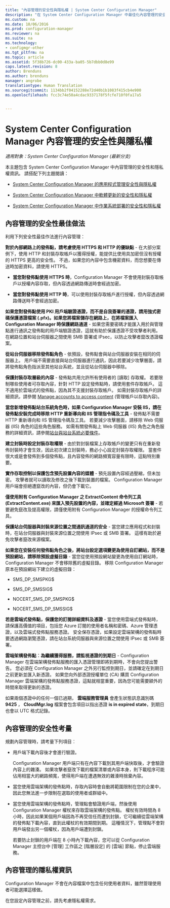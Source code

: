 ```yaml
---
title: "內容管理的安全性與隱私權 | System Center Configuration Manager"
description: "在 System Center Configuration Manager 中最佳化內容管理的安全性與隱私權。"
ms.custom: na
ms.date: 10/06/2016
ms.prod: configuration-manager
ms.reviewer: na
ms.suite: na
ms.technology:
- configmgr-other
ms.tgt_pltfrm: na
ms.topic: article
ms.assetid: 5f38b726-dc00-433a-ba05-5b7dbb0d8e99
caps.latest.revision: 8
author: Brenduns
ms.author: brenduns
manager: angrobe
translationtype: Human Translation
ms.sourcegitcommit: 1134bb2f04152288e72d40b1b1083f415cb4e900
ms.openlocfilehash: fcc3c74e50a4cdac9337178f5fcfe710f0fa17a5


---
```

# <a name="security-and-privacy-for-content-management-for-system-center-configuration-manager"></a>System Center Configuration Manager 內容管理的安全性與隱私權

*適用對象：System Center Configuration Manager (最新分支)*

本主題包含 System Center Configuration Manager 中內容管理的安全性和隱私權資訊。 請搭配下列主題閱讀：  

-   [System Center Configuration Manager 的應用程式管理安全性與隱私權](../../../apps/plan-design/security-and-privacy-for-application-management.md)  

-   [System Center Configuration Manager 中軟體更新的安全性和隱私權](/sccm/sum/plan-design/security-and-privacy-for-software-updates)  

-   [System Center Configuration Manager 中作業系統部署的安全性和隱私權](../../../osd/plan-design/security-and-privacy-for-operating-system-deployment.md)  

##  <a name="a-namebkmksecuritycontentmanagementa-security-best-practices-for-content-management"></a><a name="BKMK_Security_ContentManagement"></a> 內容管理的安全性最佳做法  
 利用下列安全性最佳作法進行內容管理：  

 **對於內部網路上的發佈點，請考慮使用 HTTPS 和 HTTP 的優缺點** - 在大部分案例下，使用 HTTP 和封裝存取帳戶以獲得授權，能提供比使用具加密但沒有授權的 HTTPS 更高的安全性。 不過，如果您的內容中包含機密資料，而您想要在傳送時加密資料，請使用 HTTPS。  

-   **當您對發佈點使用 HTTPS 時**，Configuration Manager 不會使用封裝存取帳戶以授權內容存取，但內容透過網路傳送時會經過加密。  

-   **當您對發佈點使用 HTTP 時**，可以使用封裝存取帳戶進行授權，但內容透過網路傳送時不會經過加密。  


**如果您對發佈點使用 PKI 用戶端驗證憑證，而不是自我簽署的憑證，請用強式密碼保護憑證檔案 (.pfx)。如果您將檔案儲存在網路上，在將檔案匯入 Configuration Manager 時保護網路通道** - 如果您需要密碼才能匯入用於與管理點進行通訊之發佈點的用戶端驗證憑證，這就有助於保護憑證不受攻擊者利用。 在網路位置和站台伺服器之間使用 SMB 簽署或 IPsec，以防止攻擊者竄改憑證檔案。  

**從站台伺服器移除發佈點角色** - 依預設，發佈點會與站台伺服器安裝在相同的伺服器上。 用戶端不需要直接與站台伺服器進行通訊，因此若要減少攻擊層面，請將發佈點角色指派至其他站台系統，並且從站台伺服器中移除。  

**保護封裝存取層級的內容** - 發佈點共用允許所有使用者的 [讀取] 存取權。 若要限制哪些使用者可存取內容，針對 HTTP 設定發佈點時，請使用套件存取帳戶。 這不適用於雲端式的發佈點，因為其不支援封裝存取帳戶。 如需封裝存取帳戶的詳細資訊，請參閱 [Manage accounts to access content](../../../core/plan-design/hierarchy/manage-accounts-to-access-content.md) (管理帳戶以存取內容)。


**當您新增發佈點站台系統角色時，如果 Configuration Manager 安裝 IIS，請在發佈點安裝完成時移除 HTTP 重新導向和 IIS 管理指令碼及工具** - 發佈點不需要 HTTP 重新導向和 IIS 管理指令碼及工具。 若要減少攻擊層面，請移除 Web 伺服器 (IIS) 角色的這些角色服務。  如需有關發佈點上 Web 伺服器 (IIS) 角色之角色服務的詳細資訊，請參閱[站台與站台系統必要條件](/sccm/core/plan-design/configs/site-and-site-system-prerequisites)。  

**建立封裝時設定封裝存取權限** - 由於對封裝檔案上存取帳戶的變更只有在重新發佈封裝時才會生效，因此初次建立封裝時，務必小心設定封裝存取權限。 當套件很大或是會發佈到多個發佈點，且內容發佈的網路頻寬容量有限時，這點特別重要。  

**實作存取控制以保護包含預先設置內容的媒體** - 預先設置內容經過壓縮，但未加密。 攻擊者就可以讀取及修改之後下載到裝置的檔案。 Configuration Manager 用戶端會拒絕遭竄改的內容，但仍會下載它。  

**僅使用附有 Configuration Manager 之 ExtractContent 命令列工具 (ExtractContent.exe) 來匯入預先設置的內容，並確定經過 Microsoft 簽署** - 若要避免竄改及提高權限，請僅使用附有 Configuration Manager 的授權命令列工具。  

**保護站台伺服器與封裝來源位置之間通訊通道的安全** - 當您建立應用程式和封裝時，在站台伺服器與封裝來源位置之間使用 IPsec 或 SMB 簽署。 這樣有助於避免攻擊者竄改來源檔案。  

**如果您在安裝任何發佈點角色之後，將站台設定選項變更為使用自訂網站，而不是預設網站，請移除預設虛擬目錄** - 當您從使用預設網站變更為使用自訂網站時，Configuration Manager 不會移除舊的虛擬目錄。 移除 Configuration Manager 原本在預設網站下建立的虛擬目錄：  

-   SMS_DP_SMSPKG$  

-   SMS_DP_SMSSIG$  

-   NOCERT_SMS_DP_SMSPKG$  

-   NOCERT_SMS_DP_SMSSIG$  

**若是雲端式發佈點，保護您的訂閱詳細資料及憑證** - 當您使用雲端式發佈點時，請保護高價值的項目，包括您 Azure 訂閱的使用者名稱和密碼、Azure 管理憑證，以及雲端式發佈點服務憑證。 安全保存憑證，如果設定雲端架構的發佈點時要透過網路瀏覽憑證，請在站台系統伺服器與來源位置之間使用 IPsec 或 SMB 簽署。  

**雲端架構發佈點︰為繼續獲得服務，請監視憑證的到期日** - Configuration Manager 在雲端架構發佈點服務的匯入憑證管理即將到期時，不會向您提出警告。 您必須在 Configuration Manager 之外另行監控到期日，並請確定在到期日之前更新並匯入新憑證。 如果您向外部憑證授權單位 (CA) 購買 Configuration Manager 雲端架構的發佈點服務憑證，這點就相當重要，因為您可能需要額外的時間來取得更新的憑證。  

 如果兩個憑證中的任何一個已過期， **雲端服務管理員** 會產生狀態訊息識別碼 **9425** ， **CloudMgr.log** 檔案會包含項目以指出憑證 **is in expired state**，到期日也會以 UTC 格式記錄。  

## <a name="security-considerations-for-content-management"></a>內容管理的安全性考量  
規劃內容管理時，請考量下列項目︰  

-   用戶端下載內容後才會進行驗證。  

     Configuration Manager 用戶端只有在內容下載到其用戶端快取後，才會驗證內容上的雜湊。 如果攻擊者竄改下載的檔案清單或內容本身，則下載程序可能佔用相當大的網路頻寬，使得用戶端在遭遇無效的雜湊時捨棄內容。  

-   當您使用雲端架構的發佈點時，存取內容時會自動將範圍限制在您的企業中，因此您無法進一步限制在選取的使用者或群組中。  

-   當您使用雲端架構的發佈點時，管理點會驗證用戶端，然後使用 Configuration Manager 權杖來存取雲端架構的發佈點。 權杖有效時間為 8 小時，因此如果某個用戶端因為不再受信任而遭到封鎖，它可繼續從雲端架構的發佈點下載內容，直到此權杖的有效期間到期。 這種情況下，管理點不會對用戶端發出另一個權杖，因為用戶端遭到封鎖。  

     若要防止封鎖的用戶端在 8 小時內下載內容，您可以從 Configuration Manager 主控台中 [管理] 工作區之 [階層設定] 的 [雲端] 節點，停止雲端服務。  

##  <a name="a-namebkmkprivacycontentmanagementa-privacy-information-for-content-management"></a><a name="BKMK_Privacy_ContentManagement"></a> 內容管理的隱私權資訊  
 Configuration Manager 不會在內容檔案中包含任何使用者資料，雖然管理使用者可能選擇這樣做。  

 在您設定內容管理之前，請先考慮隱私權需求。  



<!--HONumber=Nov16_HO1-->


